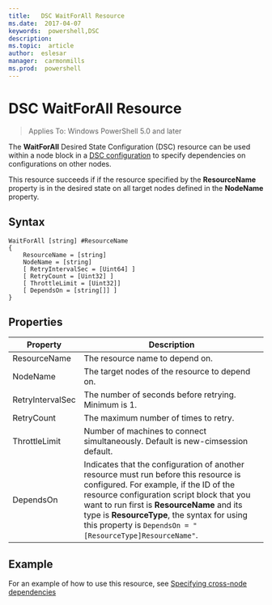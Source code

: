 ```yaml
---
title:   DSC WaitForAll Resource
ms.date:  2017-04-07
keywords:  powershell,DSC
description:  
ms.topic:  article
author:  eslesar
manager:  carmonmills
ms.prod:  powershell
---
```


# DSC WaitForAll Resource

> Applies To: Windows PowerShell 5.0 and later

The **WaitForAll** Desired State Configuration (DSC) resource can be used within a node block in a [DSC configuration](configurations.md)
to specify dependencies on configurations on other nodes.

This resource succeeds if if the resource specified by the **ResourceName** property is in the desired state on all target nodes defined in the **NodeName** property.


## Syntax

```
WaitForAll [string] #ResourceName
{
    ResourceName = [string]
    NodeName = [string]
    [ RetryIntervalSec = [Uint64] ]
    [ RetryCount = [Uint32] ] 
    [ ThrottleLimit = [Uint32]]
    [ DependsOn = [string[]] ]
}
```

## Properties

|  Property  |  Description   | 
|---|---| 
| ResourceName| The resource name to depend on.| 
| NodeName| The target nodes of the resource to depend on.| 
| RetryIntervalSec| The number of seconds before retrying. Minimum is 1.| 
| RetryCount| The maximum number of times to retry.| 
| ThrottleLimit| Number of machines to connect simultaneously. Default is new-cimsession default.| 
| DependsOn | Indicates that the configuration of another resource must run before this resource is configured. For example, if the ID of the resource configuration script block that you want to run first is __ResourceName__ and its type is __ResourceType__, the syntax for using this property is `DependsOn = "[ResourceType]ResourceName"`.|


## Example

For an example of how to use this resource, see [Specifying cross-node dependencies](crossNodeDependencies.md)
